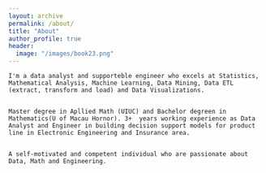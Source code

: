 ```yaml
---
layout: archive
permalink: /about/
title: "About"
author_profile: true
header:
  image: "/images/book23.png"
---
```




    I'm a data analyst and supporteble engineer who excels at Statistics, Mathematical Analysis, Machine Learning, Data Mining, Data ETL   (extract, transform and load) and Data Visualizations.  


    Master degree in Apllied Math (UIUC) and Bachelor degreen in Mathematics(U of Macau Hornor). 3+  years working experience as Data      Analyst and Engineer in building decision support models for product line in Electronic Engineering and Insurance area. 


    A self-motivated and competent individual who are passionate about Data, Math and Engineering. 


